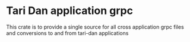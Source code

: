 # Tari Dan application grpc

This crate is to provide a single source for all cross application grpc files and conversions to and from tari-dan applications

